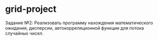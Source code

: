 grid-project
============
Задание №2: Реализовать программу нахождения математического ожидания, дисперсии, автокорреляционной функции для потока случайных чисел.
